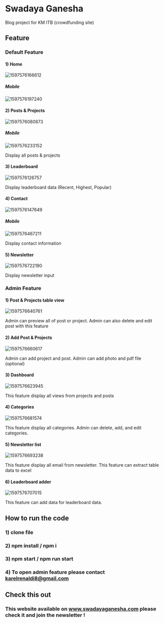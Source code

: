 # Swadaya Ganesha 
Blog project for KM ITB (crowdfunding site)
## Feature
### Default Feature
#### 1) Home
![1597576166612](https://user-images.githubusercontent.com/54813625/90333110-1f15ff80-dfed-11ea-9081-967aa1f43882.jpg)
##### Mobile
![1597576197240](https://user-images.githubusercontent.com/54813625/90333154-95b2fd00-dfed-11ea-8db3-8ba616311d67.jpg)
#### 2) Posts & Projects
![1597576080873](https://user-images.githubusercontent.com/54813625/90333201-18d45300-dfee-11ea-85de-6124589c8a80.jpg)
##### Mobile
![1597576233152](https://user-images.githubusercontent.com/54813625/90333204-1d990700-dfee-11ea-9ceb-af4c4c478387.jpg)

Display all posts & projects
#### 3) Leaderboard
![1597576126757](https://user-images.githubusercontent.com/54813625/90333208-238ee800-dfee-11ea-9e39-47fcc6b10da2.jpg)

Display leaderboard data (Recent, Highest, Popular)
#### 4) Contact
![1597576147649](https://user-images.githubusercontent.com/54813625/90333219-43bea700-dfee-11ea-9170-ff76786235b0.jpg)
##### Mobile
![1597576467211](https://user-images.githubusercontent.com/54813625/90333211-27226f00-dfee-11ea-8b37-9515ce66326a.jpg)

Display contact information
#### 5) Newsletter
![1597576722190](https://user-images.githubusercontent.com/54813625/90333412-af554400-dfef-11ea-9d71-43254ce44783.jpg)

Display newsletter input
### Admin Feature
#### 1) Post & Projects table view
![1597576640761](https://user-images.githubusercontent.com/54813625/90333451-12df7180-dff0-11ea-8093-6177a0d2aaad.jpg)

Admin can preview all of post or project. Admin can also delete and edit post with this feature
#### 2) Add Post & Projects
![1597576660617](https://user-images.githubusercontent.com/54813625/90333449-107d1780-dff0-11ea-91ae-ae4e32d70ef6.jpg)

Admin can add project and post. Admin can add photo and pdf file (optional)
#### 3) Dashboard
![1597576623945](https://user-images.githubusercontent.com/54813625/90333454-170b8f00-dff0-11ea-9d3d-e23564118503.jpg)

This feature display all views from projects and posts
#### 4) Categories
![1597576681574](https://user-images.githubusercontent.com/54813625/90333458-1bd04300-dff0-11ea-8c25-72820358525e.jpg)

This feature display all categories. Admin can delete, add, and edit categories.
#### 5) Newsletter list
![1597576693238](https://user-images.githubusercontent.com/54813625/90333456-1a067f80-dff0-11ea-97c3-d3bce047a88a.jpg)

This feature display all email from newsletter. This feature can extract table data to excel
#### 6) Leaderboard adder
![1597576707015](https://user-images.githubusercontent.com/54813625/90333455-18d55280-dff0-11ea-8049-349ec9805bad.jpg)

This feature can add data for leaderboard data.

## How to run the code
### 1) clone file
### 2) npm install / npm i
### 3) npm start / npm run start
### 4) To open admin feature please contact karelrenaldi8@gmail.com

## Check this out
### This website available on www.swadayaganesha.com please check it and join the newsletter !
